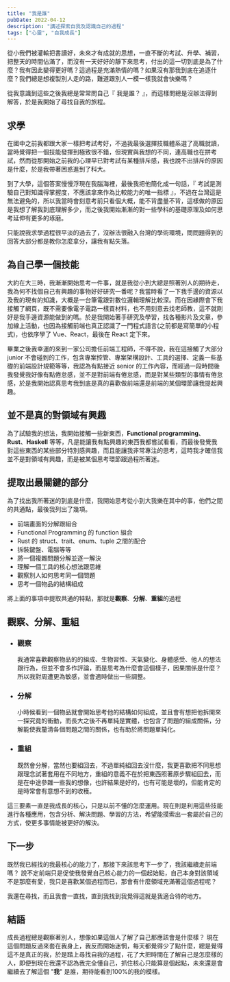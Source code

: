 ```yaml
---
title: "我是誰"
pubDate: 2022-04-12
description: "講述探索自我及認識自己的過程"
tags: ["心靈", "自我成長"]
---
```


從小我們被灌輸把書讀好，未來才有成就的思想，一直不斷的考試、升學、補習，把整天的時間佔滿了，而沒有一天好好的靜下來思考，付出的這一切到底是為了什麼？我有因此變得更好嗎？這過程是充滿熱情的嗎？如果沒有那我到底在追逐什麼？我們總是想複製別人走的路，難道跟別人一模一樣我就會快樂嗎？

從我意識到這些之後我總是常常問自己『 我是誰？ 』，而這樣問總是沒辦法得到解答，於是我開始了尋找自我的旅程。

## 求學

在國中之前我都跟大家一樣把考試考好，不過我最後選擇技職體系選了高職就讀，當時覺得把一個技能發揮到極致很不錯，但現實與我想的不同，連高職也在拼考試，然而從那開始之前我的心理早已對考試有某種排斥感，我也說不出排斥的原因是什麼，於是我帶著困惑進到了科大。

到了大學，這個答案慢慢浮現在我腦海裡，最後我把他簡化成一句話，『 考試是測驗自己對知識得掌握度，不應該拿來作為比較能力的唯一指標 』，不過在台灣這是無法避免的，所以我當時會刻意考前只看個大概，能不背盡量不背，這樣做的原因是我想了解我到底理解多少，而之後我開始漸漸的對一些學科的基礎原理及如何思考延伸有更多的琢磨。

只能說我求學過程很平淡的過去了，沒辦法很融入台灣的學術環境，問問題得到的回答大部分都是教你怎麼拿分，讓我有點失落。

## 為自己學一個技能

大約在大三時，我漸漸開始思考一件事，就是我從小到大總是照著別人的期待走，我為何不找個自己有興趣的事物好好研究一番呢？我當時看了一下我手邊的資源以及我的現有的知識，大概是一台筆電跟對數位邏輯理解比較深。而在因緣際會下我接觸了網頁，既不需要像電子電路一樣買材料，也不用刻意去找老師教，這不就剛好是我手邊資源能做到的嗎。於是我開始著手研究及學習，找各種影片及文章，參加線上活動，也因為接觸前端也真正認識了一門程式語言(之前都是寫簡單的小程式)，也依序學了 Vue、React，最後在 React 定下來。

畢業之後我幸運的來到一家公司擔任前端工程師，不得不說，我在這接觸了大部分 junior 不會碰到的工作，包含專案控管、專案架構設計、工具的選擇、定義一些基礎的前端設計規範等等，我認為有點接近 senior 的工作內容，而經過一段時間後我發覺我好像有點倦怠感，並不是對前端有倦怠感，而是對某些類型的事情有倦怠感，於是我開始認真思考我到底是真的喜歡做前端還是前端的某個環節讓我提起興趣。

## 並不是真的對領域有興趣

為了試驗我的想法，我開始接觸一些新東西，**Functional programming**、**Rust**、**Haskell** 等等，凡是能讓我有點興趣的東西我都嘗試看看，而最後發覺我對這些東西的某些部分特別感興趣，而且能讓我非常專注的思考，這時我才確信我並不是對領域有興趣，而是被某個思考環節跟過程所著迷。

## 提取出最關鍵的部分

為了找出我所著迷的到底是什麼，我開始思考從小到大我樂在其中的事，他們之間的共通點，最後我列出了幾項。

- 前端畫面的分解跟組合
- Functional Programming 的 function 組合
- Rust 的 struct、trait、enum、tuple 之間的配合
- 拆裝鍵盤、電腦等等
- 將一個複雜問題分解並逐一解決
- 理解一個工具的核心想法跟思維
- 觀察別人如何思考同一個問題
- 思考一個物品的結構組成

將上面的事項中提取共通的特點，那就是**觀察**、**分解**、**重組**的過程

## 觀察、分解、重組

- ### 觀察
  
  我通常喜歡觀察物品的的組成、生物習性、天氣變化、身體感受、他人的想法跟行為，但並不會多作評論，而是思考為什麼會這個樣子，因果關係是什麼？所以我對周遭更為敏感，並會適時做出一些調整。

- ### 分解

  小時候看到一個物品就會開始思考他的結構如何組成，並且會有想把他拆開來一探究竟的衝動，而長大之後不再單純是實體，也包含了問題的組成關係，分解能使我釐清各個問題之間的關係，也有助於將問題單純化。

- ### 重組

  既然會分解，當然也要組回去，不過單純組回去沒什麼，我更喜歡把不同思想跟理念試著套用在不同地方，重組的意義不在於把東西照著原步驟組回去，而是在中途參雜一些我的想像，也許結果是好的，也有可能是壞的，但能肯定的是時常會有意想不到的收穫。

這三要素一直是我成長的核心，只是以前不懂的怎麼運用。現在則是利用這些技能進行各種應用，包含分析、解決問題、學習的方法，希望能摸索出一套屬於自己的方式，使更多事情能被更好的解決。

## 下一步

既然我已經找的我最核心的能力了，那接下來該思考下一步了，我該繼續走前端嗎？
說不定前端只是促使我發覺自己核心能力的一個起始點，自己本身對該領域不是那麼有愛，我只是喜歡某個過程而已，那會有什麼領域充滿著這個過程呢？

我還在尋找，而且我會一直找，直到我找到我覺得這就是我適合待的地方。

## 結語

成長過程總是觀察著別人，想像如果這個人了解了自己那應該會是什麼樣？
現在這個問題反過來套在我身上，我反而開始迷惘，每天都覺得少了點什麼，總是覺得這不是真正的我，於是踏上尋找自我的過程，花了大把時間在了解自己是怎麼樣的人，即便到現在我還不認為我完全懂自己，抓住核心只能算是個起點，未來還是會繼續去了解這個 "**我**" 是誰，期待能看到100%的我的模樣。
